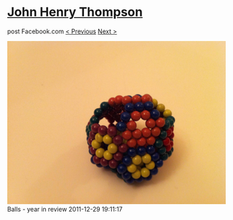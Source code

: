 # [John Henry Thompson](../README.md)
post Facebook.com
[< Previous](2011-12-29-11.md) [Next >](2011-12-29-13.md)

[![](../media/2011-12-29/Balls-year-in-review-11.jpg)](../README.md)
Balls - year in review
2011-12-29 19:11:17